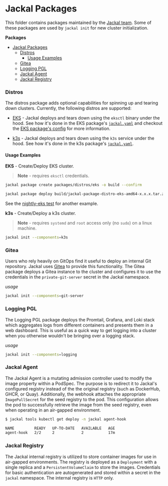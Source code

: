 # Jackal Packages

This folder contains packages maintained by the [Jackal team](https://github.com/Racer159/jackal/graphs/contributors).  Some of these packages are used by `jackal init` for new cluster initialization.

**Packages**
- [Jackal Packages](#jackal-packages)
    - [Distros](#distros)
      - [Usage Examples](#usage-examples)
    - [Gitea](#gitea)
    - [Logging PGL](#logging-pgl)
    - [Jackal Agent](#jackal-agent)
    - [Jackal Registry](#jackal-registry)

### Distros

The distros package adds optional capabilities for spinning up and tearing down clusters.  Currently, the following distros are supported:

- [EKS](https://aws.amazon.com/eks/) - Jackal deploys and tears down using the `eksctl` binary under the hood. See how it's done in the EKS package's [`jackal.yaml`](./distros/eks/jackal.yaml) and checkout the [EKS package's config](./distros/eks/eks.yaml) for more information.

- [k3s](https://k3s.io/) - Jackal deploys and tears down using the `k3s` service under the hood. See how it's done in the k3s package's [`jackal.yaml`](./distros/k3s/common/jackal.yaml).


#### Usage Examples  

**EKS**  - Create/Deploy EKS cluster.  

> **Note** - requires `eksctl` credentials.

```bash
jackal package create packages/distros/eks -o build --confirm

jackal package deploy build/jackal-package-distro-eks-amd64-x.x.x.tar.zst --components=deploy-eks-cluster --set=CLUSTER_NAME='jackal-nightly-eks-e2e-test',INSTANCE_TYPE='t3.medium' --confirm
```

See the [nightly-eks test](../.github/workflows/nightly-eks.yml) for another example.

**k3s** - Create/Deploy a k3s cluster.  

> **Note** - requires `systemd` and `root` access only (no `sudo`) on a linux machine.

```bash
jackal init --components=k3s
```

### Gitea

Users who rely heavily on GitOps find it useful to deploy an internal Git repository.  Jackal uses [Gitea](https://gitea.io/en-us/) to provide this functionality.  The Gitea package deploys a Gitea instance to the cluster and configures it to use the credentials in the `private-git-server` secret in the Jackal namespace.

_usage_

```bash
jackal init --components=git-server
```

### Logging PGL

The Logging PGL package deploys the Promtail, Grafana, and Loki stack which aggregates logs from different containers and presents them in a web dashboard.  This is useful as a quick way to get logging into a cluster when you otherwise wouldn't be bringing over a logging stack.

_usage_

```bash
jackal init --components=logging
```

### Jackal Agent

The Jackal Agent is a mutating admission controller used to modify the image property within a PodSpec. The purpose is to redirect it to Jackal's configured registry instead of the the original registry (such as DockerHub, GHCR, or Quay). Additionally, the webhook attaches the appropriate `ImagePullSecret` for the seed registry to the pod. This configuration allows the pod to successfully retrieve the image from the seed registry, even when operating in an air-gapped environment.

```bash
$ jackal tools kubectl get deploy -n jackal agent-hook

NAME         READY   UP-TO-DATE   AVAILABLE   AGE
agent-hook   2/2     2            2           17m
```

### Jackal Registry

The Jackal internal registry is utilized to store container images for use in air-gapped environments.  The registry is deployed as a `Deployment` with a single replica and  a `PersistentVolumeClaim` to store the images.  Credentials for basic authentication are autogenerated and stored within a secret in the `jackal` namespace. The internal registry is `HTTP` only.
